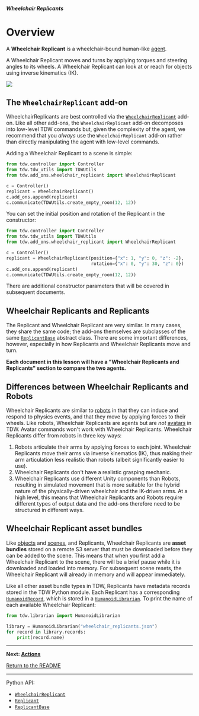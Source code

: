 ##### Wheelchair Replicants

# Overview

A **Wheelchair Replicant** is a wheelchair-bound human-like [agent](../agents/overview.md). 

A Wheelchair Replicant moves and turns by applying torques and steering angles to its wheels. A Wheelchair Replicant can look at or reach for objects using inverse kinematics (IK).

![](images/move_grasp_drop.gif)

## The `WheelchairReplicant` add-on

WheelchairReplicants are best controlled via the [`WheelchairReplicant`](../../python/add_ons/wheelchair_replicant.md) add-on. Like all other add-ons, the `WheelchairReplicant` add-on decomposes into low-level TDW commands but, given the complexity of the agent, we recommend that you *always* use the `WheelchairReplicant` add-on rather than directly manipulating the agent with low-level commands.

Adding a Wheelchair Replicant to a scene is simple:

```python
from tdw.controller import Controller
from tdw.tdw_utils import TDWUtils
from tdw.add_ons.wheelchair_replicant import WheelchairReplicant

c = Controller()
replicant = WheelchairReplicant()
c.add_ons.append(replicant)
c.communicate(TDWUtils.create_empty_room(12, 12))
```

You can set the initial position and rotation of the Replicant in the constructor:

```python
from tdw.controller import Controller
from tdw.tdw_utils import TDWUtils
from tdw.add_ons.wheelchair_replicant import WheelchairReplicant

c = Controller()
replicant = WheelchairReplicant(position={"x": 1, "y": 0, "z": -2},
                                rotation={"x": 0, "y": 30, "z": 0})
c.add_ons.append(replicant)
c.communicate(TDWUtils.create_empty_room(12, 12))
```

There are additional constructor parameters that will be covered in subsequent documents.

## Wheelchair Replicants and Replicants

The Replicant and Wheelchair Replicant are very similar. In many cases, they share the same code; the add-ons themselves are subclasses of the same [`ReplicantBase`](../../python/add_ons/replicant_base.md) abstract class. There are some important differences, however, especially in how Replicants and Wheelchair Replicants move and turn.

**Each document in this lesson will have a "Wheelchair Replicants and Replicants" section to compare the two agents.** 

## Differences between Wheelchair Replicants and Robots

Wheelchair Replicants are similar to [robots](../robots/overview.md)  in that they can induce and respond to physics events, and that they move by applying forces to their wheels.  Like robots, Wheelchair Replicants are agents but are *not* [avatars](../core_concepts/avatars.md) in TDW. Avatar commands won't work with Wheelchair Replicants. Wheelchair Replicants differ from robots in three key ways:

1. Robots articulate their arms by applying forces to each joint. Wheelchair Replicants move their arms via inverse kinematics (IK), thus making their arm articulation less realistic than robots (albeit significantly easier to use).
2. Wheelchair Replicants don't have a realistic grasping mechanic.
3. Wheelchair Replicants use different Unity components than Robots, resulting in simulated movement that is more suitable for the hybrid nature of the physically-driven wheelchair and the IK-driven arms. At a high level, this means that Wheelchair Replicants and Robots require different types of output data and the add-ons therefore need to be structured in different ways.

## Wheelchair Replicant asset bundles

Like [objects](../core_concepts/objects.md) and [scenes](../core_concepts/scenes.md), and Replicants, Wheelchair Replicants are **asset bundles** stored on a remote S3 server that must be downloaded before they can be added to the scene. This means that when you first add a Wheelchair Replicant to the scene, there will be a brief pause while it is downloaded and loaded into memory. For subsequent scene resets, the Wheelchair Replicant will already in memory and will appear immediately.

Like all other asset bundle types in TDW, Replicants have metadata records stored in the TDW Python module. Each Replicant has a corresponding [`HumanoidRecord`](../../python/librarian/humanoid_librarian.md), which is stored in a [`HumanoidLibrarian`](../../python/librarian/humanoid_librarian.md). To print the name of each available Wheelchair Replicant:

```python
from tdw.librarian import HumanoidLibrarian

library = HumanoidLibrarian("wheelchair_replicants.json")
for record in library.records:
    print(record.name)
```

***

**Next: [Actions](actions.md)**

[Return to the README](../../../README.md)

***

Python API:

- [`WheelchairReplicant`](../../python/add_ons/wheelchair_replicant.md)
- [`Replicant`](../../python/add_ons/replicant.md)
- [`ReplicantBase`](../../python/add_ons/replicant_base.md)